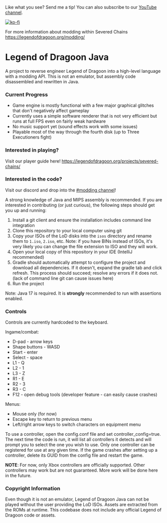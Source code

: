 Like what you see? Send me a tip! You can also subscribe to our [YouTube channel](https://www.youtube.com/@legend-of-dragoon).

[![ko-fi](https://ko-fi.com/img/githubbutton_sm.svg)](https://ko-fi.com/W7W4HFVW9)

For more information about modding within Severed Chains https://legendofdragoon.org/modding/

# Legend of Dragoon Java

A project to reverse engineer Legend of Dragoon into a high-level language with a modding API. This is not an emulator, but assembly code disassembled and rewritten in Java.

### Current Progress

- Game engine is mostly functional with a few major graphical glitches that don't negatively affect gameplay
- Currently uses a simple software renderer that is not very efficient but runs at full FPS even on fairly weak hardware
- No music support yet (sound effects work with some issues)
- Playable most of the way through the fourth disk (up to Three Executioners fight)

### Interested in playing?

Visit our player guide here! https://legendofdragoon.org/projects/severed-chains/

### Interested in the code?

Visit our discord and drop into the [#modding channel](https://discord.com/channels/307164262063669248/318595603636551701)!

A strong knowledge of Java and MIPS assembly is recommended. If you are interested in contributing (or just curious), the following steps should get you up and running:
1. Install a git client and ensure the installation includes command line integration
2. Clone this repository to your local computer using git
3. Copy your ISOs of the LoD disks into the `isos` directory and rename them to `1.iso`, `2.iso`, etc. Note: if you have BINs instead of ISOs, it's very likely you can change the file extension to ISO and they will work.
4. Open your local copy of this repository in your IDE (IntelliJ recommended)
5. Gradle should automatically attempt to configure the project and download all dependencies. If it doesn't, expand the gradle tab and click refresh. This process should succeed; resolve any errors if it does not. (lack of command line git can cause issues here)
6. Run the project

Note: Java 17 is required. It is **strongly** recommended to run with assertions enabled.

### Controls ###

Controls are currently hardcoded to the keyboard.

Ingame/combat:
- D-pad - arrow keys
- Shape buttons - WASD
- Start - enter
- Select - space
- L1 - Q
- L2 - 1
- L3 - Z
- R1 - E
- R2 - 3
- R3 - C
- F12 - open debug tools (developer feature - can easily cause crashes)

Menus:
- Mouse only (for now)
- Escape key to return to previous menu
- Left/right arrow keys to switch characters on equipment menu

To use a controller, open the config.conf file and set controller_config=true. The next time the code is run, it will list all controllers it detects and will prompt you to select the one you wish to use. Only one controller can be registered for use at any given time. If the game crashes after setting up a controller, delete its GUID from the config file and restart the game.

**NOTE**: For now, only Xbox controllers are officially supported. Other controllers may work but are not guaranteed. More work will be done here in the future.



### Copyright Information

Even though it is not an emulator, Legend of Dragoon Java can not be played without the user providing the LoD ISOs. Assets are extracted from the ROMs at runtime. This codebase does not include any official Legend of Dragoon code or assets.
